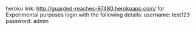 heroku link: http://guarded-reaches-97480.herokuapp.com/
for Experimental purposes login with the following details:
username: test123        password: admin

